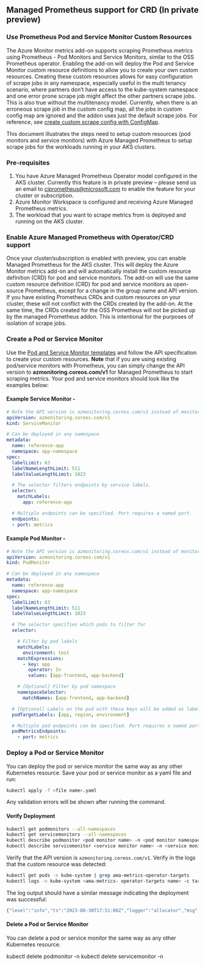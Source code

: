 ## Managed Prometheus support for CRD (In private preview)

### Use Prometheus Pod and Service Monitor Custom Resources
The Azure Monitor metrics add-on supports scraping Prometheus metrics using Prometheus - Pod Monitors and Service Monitors, similar to the OSS Prometheus operator. Enabling the add-on will deploy the Pod and Service Monitor custom resource definitions to allow you to create your own custom resources.
Creating these custom resources allows for easy configuration of scrape jobs in any namespace, especially useful in the multi tenancy scenario, where partners don’t have access to the kube-system namespace and one error prone scrape job might affect the other partners scrape jobs. This is also true without the multitenancy model. Currently, when there is an erroneous scrape job in the custom config map, all the jobs in custom config map are ignored and the addon uses just the default scrape jobs. For reference, see [create custom scrape config with ConfigMap](https://learn.microsoft.com/azure/azure-monitor/containers/prometheus-metrics-scrape-validate#create-prometheus-configuration-file).

This document illustrates the steps need to setup custom resources (pod monitors and service monitors) with Azure Managed Prometheus to setup scrape jobs for the workloads running in your AKS clusters. 

### Pre-requisites
1.	You have Azure Managed Prometheus Operator model configured in the AKS cluster. Currently this feature is in private preview – please send us an email to ciprometheus@microsoft.com to enable the feature for your cluster or subscription.
2.	Azure Monitor Workspace is configured and receiving Azure Managed Prometheus metrics.
3.	The workload that you want to scrape metrics from is deployed and running on the AKS cluster.

### Enable Azure Managed Prometheus with Operator/CRD support
Once your cluster/subscription is enabled with preview, you can enable Managed Prometheus for the AKS cluster. This will deploy the Azure Monitor metrics add-on and will automatically install the custom resource definition (CRD) for pod and service monitors. The add-on will use the same custom resource definition (CRD) for pod and service monitors as open-source Prometheus, except for a change in the group name and API version. If you have existing Prometheus CRDs and custom resources on your cluster, these will not conflict with the CRDs created by the add-on.
At the same time, the CRDs created for the OSS Prometheus will not be picked up by the managed Prometheus addon. This is intentional for the purposes of isolation of scrape jobs.

### Create a Pod or Service Monitor
Use the [Pod and Service Monitor templates](https://github.com/Azure/prometheus-collector/tree/operator-targetallocator/otelcollector/customresources) and follow the API specification to create your custom resources. **Note** that if you are using existing pod/service monitors with Prometheus, you can simply change the API version to **azmonitoring.coreos.com/v1** for Managed Prometheus to start scraping metrics.
Your pod and service monitors should look like the examples below:

#### Example Service Monitor - 
```yaml
# Note the API version is azmonitoring.coreos.com/v1 instead of monitoring.coreos.com/v1
apiVersion: azmonitoring.coreos.com/v1
kind: ServiceMonitor

# Can be deployed in any namespace
metadata:
  name: reference-app
  namespace: app-namespace
spec:
  labelLimit: 63
  labelNameLengthLimit: 511
  labelValueLengthLimit: 1023

  # The selector filters endpoints by service labels.
  selector:
    matchLabels:
      app: reference-app

  # Multiple endpoints can be specified. Port requires a named port.
  endpoints:
  - port: metrics
```

#### Example Pod Monitor -

```yaml
# Note the API version is azmonitoring.coreos.com/v1 instead of monitoring.coreos.com/v1
apiVersion: azmonitoring.coreos.com/v1
kind: PodMonitor

# Can be deployed in any namespace
metadata:
  name: reference-app
  namespace: app-namespace
spec:
  labelLimit: 63
  labelNameLengthLimit: 511
  labelValueLengthLimit: 1023

  # The selector specifies which pods to filter for
  selector:

    # Filter by pod labels
    matchLabels:
      environment: test
    matchExpressions:
      - key: app
        operator: In
        values: [app-frontend, app-backend]

    # [Optional] Filter by pod namespace
    namespaceSelector:
      matchNames: [app-frontend, app-backend]

  # [Optional] Labels on the pod with these keys will be added as labels to each metric scraped
  podTargetLabels: [app, region, environment]

  # Multiple pod endpoints can be specified. Port requires a named port.
  podMetricsEndpoints:
    - port: metrics
```

### Deploy a Pod or Service Monitor

You can deploy the pod or service monitor the same way as any other Kubernetes resource. Save your pod or service monitor as a yaml file and run:
```bash
kubectl apply -f <file name>.yaml
```
Any validation errors will be shown after running the command.

#### Verify Deployment
```bash
kubectl get podmonitors --all-namespaces
kubectl get servicemonitors --all-namespaces
kubectl describe podmonitor <pod monitor name> -n <pod monitor namespace>
kubectl describe servicemonitor <service monitor name> -n <service monitor namespace>
```

Verify that the API version is `azmonitoring.coreos.com/v1`.
Verify in the logs that the custom resource was detected:

```bash
kubectl get pods -n kube-system | grep ama-metrics-operator-targets
kubectl logs -n kube-system <ama-metrics- operator-targets name> -c targetallocator
```


The log output should have a similar message indicating the deployment was successful:


```bash
{"level":"info","ts":"2023-08-30T17:51:06Z","logger":"allocator","msg":"ScrapeConfig hash is different, updating new scrapeconfig detected for ","source":"EventSourcePrometheusCR"}
```

#### Delete a Pod or Service Monitor
You can delete a pod or service monitor the same way as any other Kubernetes resource. 

kubectl delete podmonitor <podmonitor name> -n <podmonitor namespace>
kubectl delete servicemonitor <servicemonitor name> -n <servicemonitor namespace>


